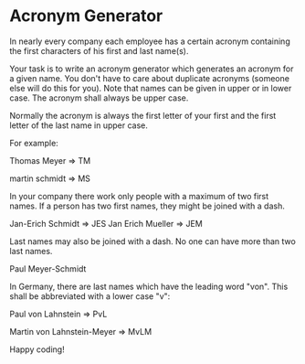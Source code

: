 # Acronym Generator

In nearly every company each employee has a certain acronym containing the first characters of his first and last name(s).

Your task is to write an acronym generator which generates an acronym for a given name. You don't have to care about duplicate acronyms (someone else will do this for you). Note that names can be given in upper or in lower case. The acronym shall always be upper case.

Normally the acronym is always the first letter of your first and the first letter of the last name in upper case.

For example:

Thomas Meyer => TM

martin schmidt => MS

In your company there work only people with a maximum of two first names. If a person has two first names, they might be joined with a dash.

Jan-Erich Schmidt => JES Jan Erich Mueller => JEM

Last names may also be joined with a dash. No one can have more than two last names.

Paul Meyer-Schmidt

In Germany, there are last names which have the leading word "von". This shall be abbreviated with a lower case "v":

Paul von Lahnstein => PvL

Martin von Lahnstein-Meyer => MvLM

Happy coding!